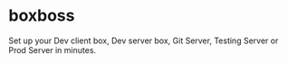 boxboss
=======

Set up your Dev client box, Dev server box, Git Server, Testing Server or Prod Server in minutes.
